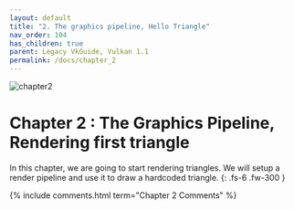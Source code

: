 ```yaml
---
layout: default
title: "2. The graphics pipeline, Hello Triangle"
nav_order: 104
has_children: true
parent: Legacy VkGuide, Vulkan 1.1
permalink: /docs/chapter_2
---
```

![chapter2]({{site.baseurl}}/diagrams/chapter2.png)
# Chapter 2 : The Graphics Pipeline, Rendering first triangle

In this chapter, we are going to start rendering triangles. We will setup a render pipeline and use it to draw a hardcoded triangle.
{: .fs-6 .fw-300 }

{% include comments.html term="Chapter 2 Comments" %}